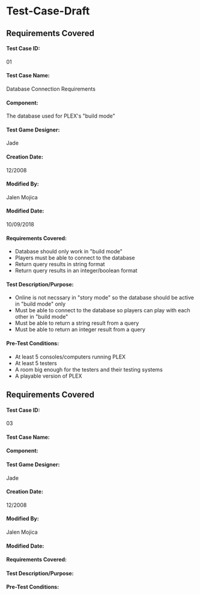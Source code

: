 # Test-Case-Draft

## Requirements Covered

#### Test Case ID:
01

#### Test Case Name:
Database Connection Requirements

#### Component:
The database used for PLEX's "build mode"

#### Test Game Designer:
Jade

#### Creation Date:
12/2008

#### Modified By:
Jalen Mojica

#### Modified Date:
10/09/2018

#### Requirements Covered:
* Database should only work in "build mode"
* Players must be able to connect to the database
* Return query results in string format
* Return query results in an integer/boolean format

#### Test Description/Purpose:
* Online is not necssary in "story mode" so the database should be active in "build mode" only
* Must be able to connect to the database so players can play with each other in "build mode"
* Must be able to return a string result from a query
* Must be able to return an integer result from a query

#### Pre-Test Conditions:
* At least 5 consoles/computers running PLEX
* At least 5 testers
* A room big enough for the testers and their testing systems
* A playable version of PLEX


## Requirements Covered

#### Test Case ID:
03

#### Test Case Name:


#### Component:


#### Test Game Designer:
Jade

#### Creation Date:
12/2008

#### Modified By:
Jalen Mojica

#### Modified Date:


#### Requirements Covered:


#### Test Description/Purpose:


#### Pre-Test Conditions:

